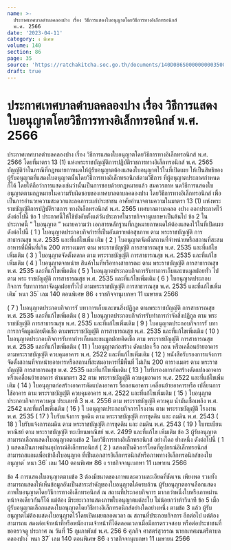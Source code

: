 ```yaml
---
name: >-
  ประกาศเทศบาลตำบลคลองปาง เรื่อง วิธีการแสดงใบอนุญาตโดยวิธีการทางอิเล็กทรอนิกส์
  พ.ศ. 2566
date: '2023-04-11'
category: ง พิเศษ
volume: 140
section: 86
page: 35
source: 'https://ratchakitcha.soc.go.th/documents/140D086S0000000003500.pdf'
draft: true
---
```


# ประกาศเทศบาลตำบลคลองปาง เรื่อง วิธีการแสดงใบอนุญาตโดยวิธีการทางอิเล็กทรอนิกส์ พ.ศ. 2566

ประกาศเทศบาลตำบลคลองปาง เรื่อง วิธีการแสดงใบอนุญาตโดยวิธีการทางอิเล็กทรอนิกส์ พ.ศ. 2566 โดยที่มาตรา 13 (1) แห่งพระราชบัญญัติการปฏิบัติราชการทางอิเล็กทรอนิกส์ พ.ศ. 2565 บัญญัติว่าในกรณีที่กฎหมายกาหนดให้ผู้รับอนุญาตต้องแสดงใบอนุญาตไว้ในที่เปิดเผย ให้เป็นสิทธิของผู้รับอนุญาตที่แสดงใบอนุญาตนั้นโดยวิธีการทางอิเล็กทรอนิกส์ตามวิธีการ ที่ผู้อนุญาตประกาศกำหนดก็ได้ โดยให้ถือว่าการแสดงเช่นว่านั้นเป็นการชอบด้วยกฎหมายแล้ว สมควรกาห นดวิธีการแสดงใบอนุญาตตามกฎหมายในความรับผิดชอบของเทศบาลตาบลคลองปาง โดยวิธีการทางอิเล็กทรอนิกส์ เพื่อเป็นการอำนวยความสะดวกและลดภาระแก่ประชาชน อาศัยอำนาจตามความในมาตรา 13 (1) แห่งพระราชบัญญัติการปฏิบัติราชการ ทางอิเล็กทรอนิกส์ พ.ศ. 2565 เทศบาลตาบลคลอ งปาง ออกประกาศไว้ ดังต่อไปนี้ ข้อ 1 ประกาศนี้ให้ใช้บังคับตั้งแต่วันประกาศในราชกิจจานุเบกษาเป็นต้นไป ข้อ 2 ในประกาศนี้ “ ใบอนุญาต ” หมายความว่า เอกสารหลักฐานที่กฎหมายกาหนดให้ต้องแสดงไว้ในที่เปิดเผย ดังต่อไปนี้ ( 1 ) ใบอนุญาตประกอบกิจกำรที่เป็นอันตรายต่อสุขภาพ ตาม พระราชบัญญัติ การสาธารณสุข พ.ศ. 2535 และที่แก้ไขเพิ่ม เติม ( 2 ) ใบอนุญาตจัดตั้งสถานที่จำหน่ายหรือสถานที่สะสมอาหารที่มีพื้นที่เกิน 200 ตารางเมตร ตาม พระราชบัญญัติ การสาธารณสุข พ.ศ. 2535 และที่แก้ไขเพิ่มเติม ( 3 ) ใบอนุญาตจัดตั้งตลาด ตาม พระราชบัญญัติ การสาธารณสุข พ.ศ. 2535 และที่แก้ไข เพิ่มเติม ( 4 ) ใบอนุญาตจาหน่าย สินค้าในที่หรือทางสาธารณะ ตาม พระราชบัญญัติ การสาธารณสุข พ.ศ. 2535 และที่แก้ไขเพิ่มเติม ( 5 ) ใบอนุญาตประกอบกิจการรับทาการเก็บและขนมูลฝอยทั่ว ไป ตาม พระ ราชบัญญัติ การสาธารณสุข พ.ศ. 2535 และที่แก้ไขเพิ่มเติม ( 6 ) ใบอนุญาตประกอบกิจการ รับทาการกาจัดมูลฝอยทั่วไป ตามพระราชบัญญัติ การสาธารณสุข พ.ศ. 2535 และที่แก้ไขเพิ่มเติม ้ หนา 35 ่ เลม 140 ตอนพิเศษ 86 ง ราชกิจจานุเบกษา 11 เมษายน 2566

( 7 ) ใบอนุญาตประกอบกิจการรั บทาการเก็บและขนสิ่งปฏิกูล ตามพระราชบัญญัติ การสาธารณสุข พ.ศ. 2535 และที่แก้ไขเพิ่มเติม ( 8 ) ใบอนุญาตประกอบกิจกำรรับทำการกำจัดสิ่งปฏิกูล ตาม พระราชบัญญัติ การสาธารณสุข พ.ศ. 2535 และที่แก้ไขเพิ่มเติม ( 9 ) ใบอนุญาตประกอบกิจการรั บทาการกาจัดมูลฝอยติดเชื้อ ตามพระราชบัญญัติ การสาธารณสุข พ.ศ. 2535 และที่แก้ไขเพิ่มเติม ( 10 ) ใบอนุญาตประกอบกิจการรับทากำรเก็บและขนมูลฝอยติดเชื้อ ตาม พระราชบัญญัติ การสาธารณสุข พ.ศ. 2535 และที่แก้ไขเพิ่มเติม ( 11 ) ใบอนุญาตก่อสร้าง ดัดแปลง รื้อ ถอน หรือเคลื่อนย้ายอาคาร ตามพระราชบัญญัติ ควบคุมอาคาร พ.ศ. 2522 และที่แก้ไขเพิ่มเติม ( 12 ) หนังสือรับรองการแจ้งการจัดตั้งสถานที่จาหน่ายอาหารหรือสถานที่สะสมอาหารที่มีพื้นที่ ไม่เกิน 200 ตารางเมตร ตาม พระราชบัญญัติ การสาธารณสุข พ.ศ. 2535 และที่แก้ไขเพิ่มเติม ( 13 ) ใบรับรองการก่อสร้างดัดแปลงอาคาร หรือเคลื่อนย้ายอาคาร ตำมมาตรา 32 ตาม พระราชบัญญัติ ควบคุมอาคาร พ.ศ. 2522 และที่แก้ไขเพิ่มเติม ( 14 ) ใบอนุญาตก่อสร้างอาคารดัดแปลงอาคาร รื้อถอนอาคาร เคลื่อนย้ายอาคารหรือ เปลี่ยนการใช้อาคาร ตาม พระราชบัญญัติ ควบคุมอาคาร พ.ศ. 2522 และที่แก้ไขเพิ่มเติม ( 15 ) ใบอนุญาตประกอบกิจการควบคุม ประเภทที่ 3 พ.ศ. 2556 ตาม พระราชบัญญัติ ควบคุม น้ำมันเชื้อเพลิง พ.ศ. 2542 และที่แก้ไขเพิ่มเติม ( 16 ) ใ บอนุญาตประกอบกิจการโรงงาน ตาม พระราชบัญญัติ โรงงาน พ.ศ. 2535 ( 17 ) ใบรับแจ้งการ ขุดดิน ตาม พระราชบัญญัติ การขุดดิน และ ถมดิน พ.ศ. 2543 ( 18 ) ใบรับแจ้งการถมดิน ตาม พระราชบัญญัติ การขุดดิน และ ถมดิน พ.ศ. 2543 ( 19 ) ใบทะเบียนพาณิชย์ ตาม พระราชบัญญัติ ทะเบียนพาณิชย์ พ.ศ. 2499 และที่แก้ไข เพิ่มเติม ข้อ 3 ผู้รับอนุญาตสามารถเลือกแสดงใบอนุญาตตามข้อ 2 โดยวิธีการทางอิเล็กทรอนิกส์ อย่างใดอ ย่ำงหนึ่ง ดังต่อไปนี้ ( 1 ) แสดงเป็นภาพผ่านอุปกรณ์อิเล็กทรอนิกส์ ( 2 ) แสดงเป็นคิวอาร์โคดที่อุปกรณ์อิเล็กทรอนิกส์สามารถสแกนเพื่อเข้าถึงใบอนุญาต ที่เป็นเอกสารอิเล็กทรอนิกส์หรือภาพทางอิเล็กทรอนิกส์ของใบอนุญาต ้ หนา 36 ่ เลม 140 ตอนพิเศษ 86 ง ราชกิจจานุเบกษา 11 เมษายน 2566

ข้อ 4 การแสดงใบอนุญาตตามข้อ 3 ต้องมีขนาดของภาพและความละเอียดที่ชัดเจน เพียงพอ รวมทั้งสามารถแสดงให้เห็นข้อมูลอันเป็นสาระสำคัญของใบอนุญาตได้ครบถ้วน ผู้รับอนุญาตอาจเลือกแสดงภาพใบอนุญาตโดยวิธีการทางอิเล็กทรอนิกส์ ณ สถานที่ประกอบกิจการ มากกว่าหนึ่งใบหรือภาพผ่านหน้าจอเดียวกันก็ได้ แต่ต้อง มีระยะเวลาแสดงภาพใบอนุญาตแต่ละใบ ไม่น้อยกว่าห้าวินาที ข้อ 5 เมื่อผู้รับอนุญาตเลือกแสดงใบอนุญาตโดยวิธีทางอิเล็กทรอนิกส์อย่างใดอย่างหนึ่ง ตามข้อ 3 แล้ว ผู้รับอนุญาตไม่ต้องแสดงใบอนุญาตไว้โดยเปิดเผยตลอดเวลา ณ สถานที่ประกอบกิจการ อีกต่อไป แต่ต้องสามารถแ สดงต่อเจ้าหน้าที่หรือพนักงานเจ้าหน้าที่ได้ตลอดเวลาเมื่อมีการตรวจสอบ หรือต่อประชาชนที่ขอตรวจดู ประกาศ ณ วันที่ 15 กุมภาพันธ์ พ.ศ. 256 6 ศุภกิจ ศาสตร์สุวรรณ นายกเทศมนตรีตาบลคลองปาง ้ หนา 37 ่ เลม 140 ตอนพิเศษ 86 ง ราชกิจจานุเบกษา 11 เมษายน 2566
